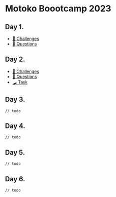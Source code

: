 # Motoko Boootcamp 2023

## Day 1.

- [🥊 Challenges](./day1/challenges.mo)
- [🙋 Questions](./day1/QUESTIONS.MD)

## Day 2.

- [🥊 Challenges](./day2/challenges.mo)
- [🙋 Questions](./day2/QUESTIONS.MD)
- [🛹 Task](./day2/task/skeleton)

## Day 3.

`// todo`

## Day 4.

`// todo`

## Day 5.

`// todo`

## Day 6.

`// todo`
